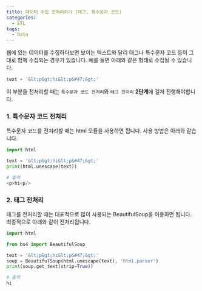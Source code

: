 ```yaml
---
title: 데이터 수집 전처리하기 (태그, 특수문자 코드)
categories:
  - ETL
tags:
  - Data
---
```


웹에 있는 데이터를 수집하다보면 보이는 텍스트와 달리 태그나 특수문자 코드 등이 그대로 함께 수집되는 경우가 있습니다. 예를 들면 아래와 같은 형태로 수집될 수 있습니다.

```python
text = '&lt;p&gt;hi&lt;p&#47;&gt;'
```

이 부분을 전처리할 때는 `특수문자 코드 전처리`와 `태그 전처리` **2단계**에 걸쳐 진행해야합니다.


### 1. 특수문자 코드 전처리
특수문자 코드를 전처리할 때는 html 모듈을 사용하면 됩니다. 사용 방법은 아래와 같습니다.

```python
import html

text = '&lt;p&gt;hi&lt;p&#47;&gt;'
print(html.unescape(text))

# 출력
<p>hi<p/>
```

### 2. 태그 전처리
태그를 전처리할 때는 대표적으로 많이 사용되는 BeautifulSoup을 이용하면 됩니다. 최종적으로 아래와 같이 전처리됩니다.

```python
import html

from bs4 import BeautifulSoup

text = '&lt;p&gt;hi&lt;p&#47;&gt;'
soup = BeautifulSoup(html.unescape(text), 'html.parser')
print(soup.get_text(strip=True))

# 출력
hi
```
